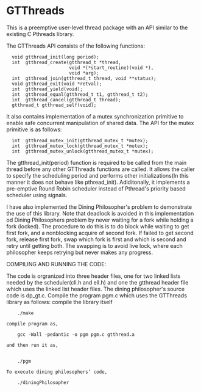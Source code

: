 GTThreads
=========
This is a preemptive user-level thread package with an API similar to the existing C Pthreads library.

The GTThreads API consists of the following functions:


      void gtthread_init(long period);
      int  gtthread_create(gtthread_t *thread,
                           void *(*start_routine)(void *),
                           void *arg);
      int  gtthread_join(gtthread_t thread, void **status);
      void gtthread_exit(void *retval);
      int  gtthread_yield(void);
      int  gtthread_equal(gtthread_t t1, gtthread_t t2);
      int  gtthread_cancel(gtthread_t thread);
      gtthread_t gtthread_self(void);
      
It also contains implementation of a mutex synchronization primitive to enable safe concurrent manipulation of shared data. The API for the mutex primitive is as follows:
       
      int  gtthread_mutex_init(gtthread_mutex_t *mutex);
      int  gtthread_mutex_lock(gtthread_mutex_t *mutex);
      int  gtthread_mutex_unlock(gtthread_mutex_t *mutex);

The gtthread_init(period) function is required to be called from the main thread before any other GTThreads functions are called. It allows the caller to specify the scheduling period and performs other initializations(In this manner it does not behave like pthread_init). Adiditonally, it implements a pre-emptive Round Robin scheduler instead of Pthread's priority based scheduler using signals.

I have also implemented the Dining Philosopher's problem to demonstrate the use of this library. Note that deadlock is avoided in this implementation od Dining Philosophers problem by never waiting for a fork while holding a fork (locked). The procedure to do this is to do block while waiting to get first fork, and a nonblocking acquire of second fork. If failed to get second fork, release first fork, swap which fork is first and which is second and retry until getting both. The swapping is to avoid live lock, where each philosopher keeps retrying but never makes any progress.


COMPILING AND RUNNING THE CODE:

The code is orgranized into three header files, one for two linked lists needed by the scheduler(cll.h and ell.h) and one the gtthread header file which uses the linked list header files. The dining philosopher's source code is dp_gt.c. 
Compile the program pgm.c which uses the GTThreads library as follows:
	compile the library itself
	
		./make
	
	compile program as,
	
		gcc -Wall -pedantic -o pgm pgm.c gtthread.a
	
	and then run it as,
	
		
		./pgm	
		
	To execute dining philosophers’ code,
	
		./diningPhilosopher

